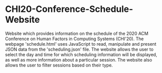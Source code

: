 # CHI20-Conference-Schedule-Website
Website which provides information on the schedule of the 2020 ACM Conference on Human Factors in Computing Systems (CHI'20). 
The webpage 'schedule.html' uses JavaScript to read, manipulate and present JSON data from the 'scheduling.json' file. 
The website allows the user to select the day and time for which scheduling information will be displayed, as well as more information about a particular session. The website also allows the user to filter sessions based on their type. 
